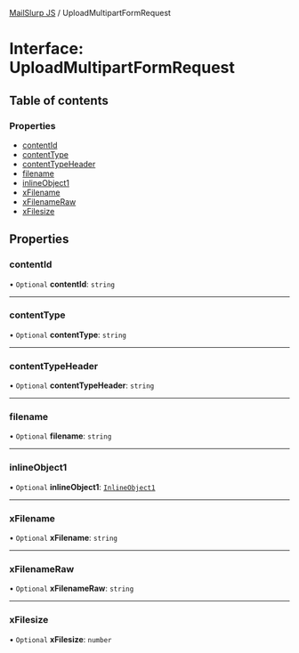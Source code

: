 [MailSlurp JS](../README.md) / UploadMultipartFormRequest

# Interface: UploadMultipartFormRequest

## Table of contents

### Properties

- [contentId](UploadMultipartFormRequest.md#contentid)
- [contentType](UploadMultipartFormRequest.md#contenttype)
- [contentTypeHeader](UploadMultipartFormRequest.md#contenttypeheader)
- [filename](UploadMultipartFormRequest.md#filename)
- [inlineObject1](UploadMultipartFormRequest.md#inlineobject1)
- [xFilename](UploadMultipartFormRequest.md#xfilename)
- [xFilenameRaw](UploadMultipartFormRequest.md#xfilenameraw)
- [xFilesize](UploadMultipartFormRequest.md#xfilesize)

## Properties

### contentId

• `Optional` **contentId**: `string`

___

### contentType

• `Optional` **contentType**: `string`

___

### contentTypeHeader

• `Optional` **contentTypeHeader**: `string`

___

### filename

• `Optional` **filename**: `string`

___

### inlineObject1

• `Optional` **inlineObject1**: [`InlineObject1`](InlineObject1.md)

___

### xFilename

• `Optional` **xFilename**: `string`

___

### xFilenameRaw

• `Optional` **xFilenameRaw**: `string`

___

### xFilesize

• `Optional` **xFilesize**: `number`
